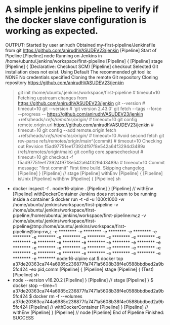 # A simple jenkins pipeline to verify if the docker slave configuration is working as expected.


OUTPUT:
Started by user anirudh
Obtained my-first-pipeline/Jenkinsfile from git https://github.com/anirudhVASUDEV23/jenkin
[Pipeline] Start of Pipeline
[Pipeline] node
Running on Jenkins in /home/ubuntu/.jenkins/workspace/first-pipeline
[Pipeline] {
[Pipeline] stage
[Pipeline] { (Declarative: Checkout SCM)
[Pipeline] checkout
Selected Git installation does not exist. Using Default
The recommended git tool is: NONE
No credentials specified
Cloning the remote Git repository
Cloning repository https://github.com/anirudhVASUDEV23/jenkin
 > git init /home/ubuntu/.jenkins/workspace/first-pipeline # timeout=10
Fetching upstream changes from https://github.com/anirudhVASUDEV23/jenkin
 > git --version # timeout=10
 > git --version # 'git version 2.43.0'
 > git fetch --tags --force --progress -- https://github.com/anirudhVASUDEV23/jenkin +refs/heads/*:refs/remotes/origin/* # timeout=10
 > git config remote.origin.url https://github.com/anirudhVASUDEV23/jenkin # timeout=10
 > git config --add remote.origin.fetch +refs/heads/*:refs/remotes/origin/* # timeout=10
Avoid second fetch
 > git rev-parse refs/remotes/origin/main^{commit} # timeout=10
Checking out Revision f5ad97751ee173924f97f8e542a64f3294d3489a (refs/remotes/origin/main)
 > git config core.sparsecheckout # timeout=10
 > git checkout -f f5ad97751ee173924f97f8e542a64f3294d3489a # timeout=10
Commit message: "first commit"
First time build. Skipping changelog.
[Pipeline] }
[Pipeline] // stage
[Pipeline] withEnv
[Pipeline] {
[Pipeline] isUnix
[Pipeline] withEnv
[Pipeline] {
[Pipeline] sh
+ docker inspect -f . node:16-alpine
.
[Pipeline] }
[Pipeline] // withEnv
[Pipeline] withDockerContainer
Jenkins does not seem to be running inside a container
$ docker run -t -d -u 1000:1000 -w /home/ubuntu/.jenkins/workspace/first-pipeline -v /home/ubuntu/.jenkins/workspace/first-pipeline:/home/ubuntu/.jenkins/workspace/first-pipeline:rw,z -v /home/ubuntu/.jenkins/workspace/first-pipeline@tmp:/home/ubuntu/.jenkins/workspace/first-pipeline@tmp:rw,z -e ******** -e ******** -e ******** -e ******** -e ******** -e ******** -e ******** -e ******** -e ******** -e ******** -e ******** -e ******** -e ******** -e ******** -e ******** -e ******** -e ******** -e ******** -e ******** -e ******** -e ******** -e ******** -e ******** -e ******** -e ******** -e ******** -e ******** -e ******** -e ******** -e ******** node:16-alpine cat
$ docker top a37de20363ca744a6985c236877fa7471a5608b38f4e0588bbdbed2a9b5fc424 -eo pid,comm
[Pipeline] {
[Pipeline] stage
[Pipeline] { (Test)
[Pipeline] sh
+ node --version
v16.20.2
[Pipeline] }
[Pipeline] // stage
[Pipeline] }
$ docker stop --time=1 a37de20363ca744a6985c236877fa7471a5608b38f4e0588bbdbed2a9b5fc424
$ docker rm -f --volumes a37de20363ca744a6985c236877fa7471a5608b38f4e0588bbdbed2a9b5fc424
[Pipeline] // withDockerContainer
[Pipeline] }
[Pipeline] // withEnv
[Pipeline] }
[Pipeline] // node
[Pipeline] End of Pipeline
Finished: SUCCESS
